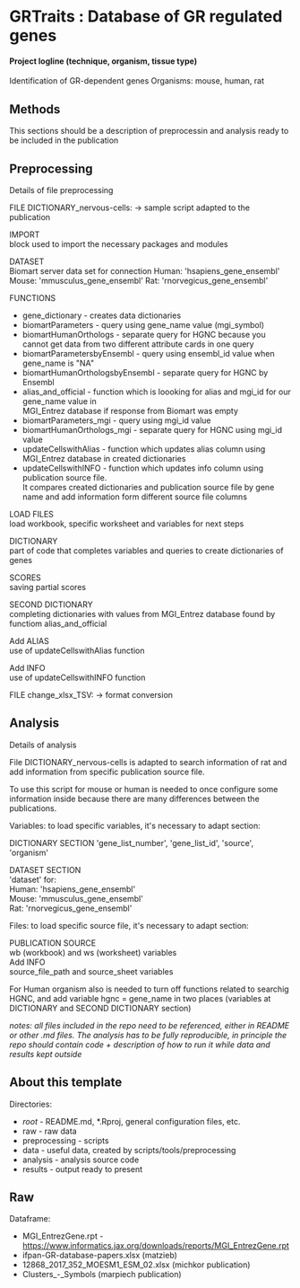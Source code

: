 # GRTraits : Database of GR regulated genes

#### Project logline (technique, organism, tissue type)

Identification of GR-dependent genes
Organisms: mouse, human, rat

## Methods

This sections should be a description of preprocessin and analysis ready to be included in the publication

## Preprocessing

Details of file preprocessing

FILE DICTIONARY_nervous-cells:
-> sample script adapted to the publication

IMPORT  
block used to import the necessary packages and modules

DATASET  
Biomart server data set for connection
Human: 'hsapiens_gene_ensembl'
Mouse: 'mmusculus_gene_ensembl'
Rat: 'rnorvegicus_gene_ensembl'

FUNCTIONS

- gene_dictionary - creates data dictionaries
- biomartParameters - query using gene_name value (mgi_symbol)
- biomartHumanOrthologs - separate query for HGNC because you cannot get data from two different attribute cards in one query
- biomartParametersbyEnsembl - query using ensembl_id value when gene_name is "NA"
- biomartHumanOrthologsbyEnsembl - separate query for HGNC by Ensembl
- alias_and_official - function which is loooking for alias and mgi_id for our gene_name value in  
  MGI_Entrez database if response from Biomart was empty
- biomartParameters_mgi - query using mgi_id value
- biomartHumanOrthologs_mgi - separate query for HGNC using mgi_id value
- updateCellswithAlias - function which updates alias column using MGI_Entrez database in created dictionaries
- updateCellswithINFO - function which updates info column using publication source file.  
  It compares created dictionaries and publication source file by gene name and add information form different source file columns

LOAD FILES  
load workbook, specific worksheet and variables for next steps

DICTIONARY  
part of code that completes variables and queries to create dictionaries of genes

SCORES  
saving partial scores

SECOND DICTIONARY  
completing dictionaries with values from MGI_Entrez database found by functiom alias_and_official

Add ALIAS  
use of updateCellswithAlias function

Add INFO  
use of updateCellswithINFO function

FILE change_xlsx_TSV:
-> format conversion

## Analysis

Details of analysis

File DICTIONARY_nervous-cells is adapted to search information of rat and add information from specific publication source file.

To use this script for mouse or human is needed to once configure some information inside because there are many differences between the publications.

Variables: to load specific variables, it's necessary to adapt section:

DICTIONARY SECTION
'gene_list_number', 'gene_list_id', 'source', 'organism'

DATASET SECTION  
'dataset' for:  
Human: 'hsapiens_gene_ensembl'  
Mouse: 'mmusculus_gene_ensembl'  
Rat: 'rnorvegicus_gene_ensembl'

Files: to load specific source file, it's necessary to adapt section:

PUBLICATION SOURCE  
wb (workbook) and ws (worksheet) variables  
Add INFO  
source_file_path and source_sheet variables

For Human organism also is needed to turn off functions related to searchig HGNC, and add variable hgnc = gene_name in two places (variables at DICTIONARY and SECOND DICTIONARY section)

_notes: all files included in the repo need to be referenced, either in README or other .md files. The analysis has to be fully reproducible, in principle the repo should contain code + description of how to run it while data and results kept outside_

## About this template

Directories:

- _root_ - README.md, \*.Rproj, general configuration files, etc.
- raw - raw data
- preprocessing - scripts
- data - useful data, created by scripts/tools/preprocessing
- analysis - analysis source code
- results - output ready to present

## Raw

Dataframe:

- MGI_EntrezGene.rpt - https://www.informatics.jax.org/downloads/reports/MGI_EntrezGene.rpt
- ifpan-GR-database-papers.xlsx (matzieb)
- 12868_2017_352_MOESM1_ESM_02.xlsx (michkor publication)
- Clusters\_-_Symbols (marpiech publication)
